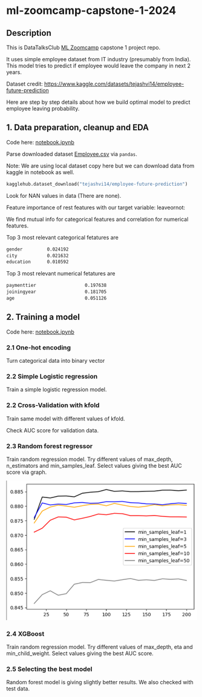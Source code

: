 # ml-zoomcamp-capstone-1-2024
## Description
This is DataTalksClub [ML Zoomcamp](https://github.com/DataTalksClub/machine-learning-zoomcamp) capstone 1 project repo.

It uses simple employee dataset from IT industry (presumably from India). 
This model tries to predict if employee would leave the company in next 2 years. 

Dataset credit: https://www.kaggle.com/datasets/tejashvi14/employee-future-prediction

Here are step by step details about how we build optimal model to predict employee leaving probability. 

## 1. Data preparation, cleanup and EDA
Code here: [notebook.ipynb](./notebook.ipynb)

Parse downloaded dataset [Employee.csv](./Employee.csv) via `pandas`.

Note: We are using local dataset copy here but we can download data from kaggle in notebook as well.
```python
kagglehub.dataset_download("tejashvi14/employee-future-prediction")
```
Look for NAN values in data (There are none). 

Feature importance of rest features with our target variable: leaveornot:

We find mutual info for categorical features and correlation for numerical features.

Top 3 most relevant categorical fetatures are
```bash
gender         0.024192
city           0.021632
education      0.010592
```

Top 3 most relevant numerical fetatures are
```bash
paymenttier                  0.197638
joiningyear                  0.181705
age                          0.051126
```

## 2. Training a model
Code here: [notebook.ipynb](./notebook.ipynb)
### 2.1 One-hot encoding
Turn categorical data into binary vector
### 2.2 Simple Logistic regression
Train a simple logistic regression model.

### 2.2 Cross-Validation with kfold
Train same model with different values of kfold.

Check AUC score for validation data.
### 2.3 Random forest regressor
Train random regression model.
Try different values of max_depth, n_estimators and min_samples_leaf.
Select values giving the best AUC score via graph.

![rf-graph.png](./rf-graph.png)

### 2.4 XGBoost
Train random regression model.
Try different values of max_depth, eta and min_child_weight.
Select values giving the best AUC score.

### 2.5 Selecting the best model
Random forest model is giving slightly better results.
We also checked with test data.